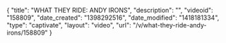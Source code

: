{
    "title": "WHAT THEY RIDE: ANDY IRONS",
    "description": "",
    "videoid": "158809",
    "date_created": "1398292516",
    "date_modified": "1418181334",
    "type": "captivate",
    "layout": "video",
    "url": "\/v\/what-they-ride-andy-irons\/158809"
}